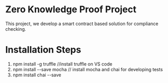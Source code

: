 # Zero Knowledge Proof Project

This project, we develop a smart contract based solution for compliance checking.


# Installation Steps
1. npm install -g truffle //install truffle on VS code
2. npm install --save mocha // install mocha and chai for developing tests
3. npm install chai --save